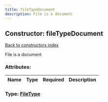 ```yaml
---
title: fileTypeDocument
description: File is a document
---
```

## Constructor: fileTypeDocument  
[Back to constructors index](index.md)



File is a document

### Attributes:

| Name     |    Type       | Required | Description |
|----------|---------------|----------|-------------|



### Type: [FileType](../types/FileType.md)


